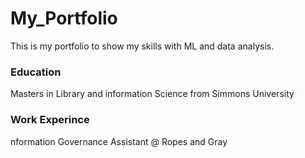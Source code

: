 # My_Portfolio
This is my portfolio to show my skills with ML and data analysis. 

### Education 
Masters in Library and information Science from Simmons University 

### Work Experince 

nformation Governance Assistant  @ Ropes and Gray 



